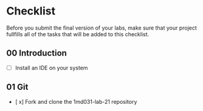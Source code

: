 # Checklist

Before you submit the final version of your labs, make sure that your project fullfills all of the tasks that will be added to this checklist.

## 00 Introduction

- [ ] Install an IDE on your system

## 01 Git

- [ x] Fork and clone the 1md031-lab-21 repository
